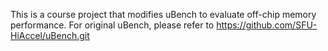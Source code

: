 This is a course project that modifies uBench to evaluate off-chip memory performance. For original uBench, please refer to https://github.com/SFU-HiAccel/uBench.git
